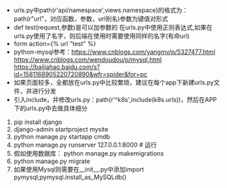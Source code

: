 * urls.py中path(r'api/namespace',views.namespace)的格式为：path(r"url"，对应函数，参数，url别名)参数为键值对形式
* def test(request,参数)是可以加参数的 在urls.py中使用正则表达式,如果在urls.py使用了名字，则后端在使用时需要使用同样的名字(有命url)
* form action={% url "test" %}
* python-mysql参考：https://www.cnblogs.com/yangmv/p/5327477.html https://www.cnblogs.com/wendoudou/p/mysql.html https://baijiahao.baidu.com/s?id=1581168905220720890&wfr=spider&for=pc
* 如果页面较多，全都放在urls.py中比较繁琐，建议在每个app下新建urls.py文件，并进行分发
* 引入include，并修改urls.py：path(r'^k8s',include(k8s.urls))，然后在APP下的urls.py中去做具体细分
  
1. pip install django
2. django-admin startproject mysite
3. python manage.py startapp cmdb
4. python manage.py runserver 127.0.0.1:8000  # 运行
5. 假如使用数据库： python manage.py makemigrations
6. python manage.py migrate
7. 如果使用Mysql则需要在__init__.py中添加import pymysql;pymysql.install_as_MySQLdb()